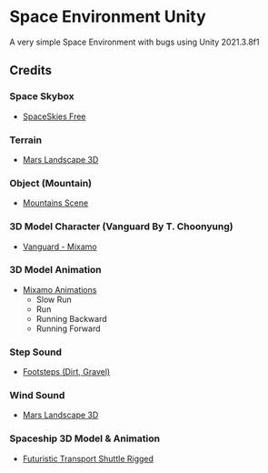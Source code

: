 # Space Environment Unity

A very simple Space Environment with bugs using Unity 2021.3.8f1

## Credits

### Space Skybox
- [SpaceSkies Free](https://assetstore.unity.com/packages/2d/textures-materials/sky/spaceskies-free-80503)

### Terrain
- [Mars Landscape 3D](https://assetstore.unity.com/packages/3d/environments/landscapes/mars-landscape-3d-175814)

### Object (Mountain)
- [Mountains Scene](https://free3d.com/3d-model/mountains-scene-41819.html)

### 3D Model Character (Vanguard By T. Choonyung)
- [Vanguard - Mixamo](https://www.mixamo.com/)

### 3D Model Animation
- [Mixamo Animations](https://www.mixamo.com/)
  - Slow Run
  - Run
  - Running Backward
  - Running Forward

### Step Sound
- [Footsteps (Dirt, Gravel)](https://pixabay.com/sound-effects/footsteps-dirt-gravel-6823/)

### Wind Sound
- [Mars Landscape 3D](https://assetstore.unity.com/packages/3d/environments/landscapes/mars-landscape-3d-175814)

### Spaceship 3D Model & Animation
- [Futuristic Transport Shuttle Rigged](https://free3d.com/3d-model/futuristic-transport-shuttle-rigged--18765.html)
